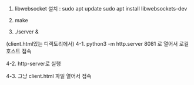 1. libwebsocket 설치 :
  sudo apt update
  sudo apt install libwebsockets-dev

2. make

3. ./server &

(client.html있는 디렉토리에서)
4-1. python3 -m http.server 8081 로 열어서 로컬호스트 접속

4-2. http-server로 실행

4-3. 그냥 client.html 파일 열어서 접속


